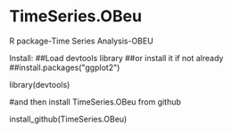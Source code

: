 # TimeSeries.OBeu
R package-Time Series Analysis-OBEU

Install:
##Load devtools library 
##or install it if not already 
##install.packages("ggplot2")

library(devtools)

#and then install TimeSeries.OBeu from github

install_github(TimeSeries.OBeu)
